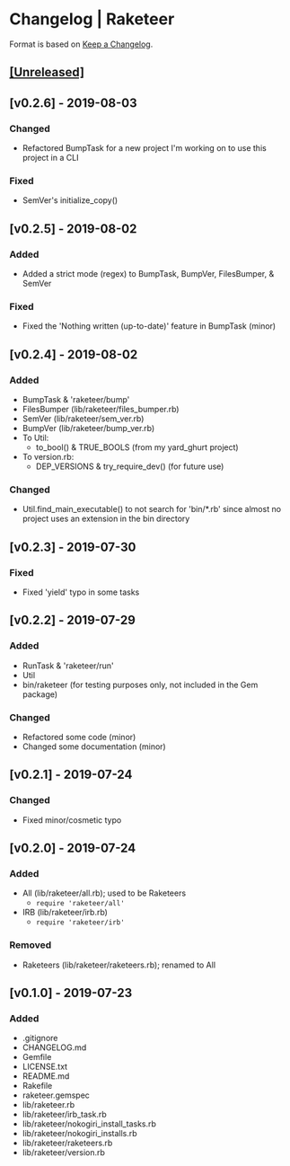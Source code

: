 # Changelog | Raketeer

Format is based on [Keep a Changelog](https://keepachangelog.com/en/1.0.0/).

## [[Unreleased]](https://github.com/esotericpig/raketeer/compare/v0.2.6...master)

## [v0.2.6] - 2019-08-03
### Changed
- Refactored BumpTask for a new project I'm working on to use this project in a CLI

### Fixed
- SemVer's initialize_copy()

## [v0.2.5] - 2019-08-02
### Added
- Added a strict mode (regex) to BumpTask, BumpVer, FilesBumper, & SemVer

### Fixed
- Fixed the 'Nothing written (up-to-date)' feature in BumpTask (minor)

## [v0.2.4] - 2019-08-02
### Added
- BumpTask & 'raketeer/bump'
- FilesBumper (lib/raketeer/files_bumper.rb)
- SemVer (lib/raketeer/sem_ver.rb)
- BumpVer (lib/raketeer/bump_ver.rb)
- To Util:
    - to_bool() & TRUE_BOOLS (from my yard_ghurt project)
- To version.rb:
    - DEP_VERSIONS & try_require_dev() (for future use)

### Changed
- Util.find_main_executable() to not search for 'bin/*.rb' since almost no project uses an extension in the bin directory

## [v0.2.3] - 2019-07-30
### Fixed
- Fixed 'yield' typo in some tasks

## [v0.2.2] - 2019-07-29
### Added
- RunTask & 'raketeer/run'
- Util
- bin/raketeer (for testing purposes only, not included in the Gem package)

### Changed
- Refactored some code (minor)
- Changed some documentation (minor)

## [v0.2.1] - 2019-07-24
### Changed
- Fixed minor/cosmetic typo

## [v0.2.0] - 2019-07-24
### Added
- All (lib/raketeer/all.rb); used to be Raketeers
    - `require 'raketeer/all'`
- IRB (lib/raketeer/irb.rb)
    - `require 'raketeer/irb'`

### Removed
- Raketeers (lib/raketeer/raketeers.rb); renamed to All

## [v0.1.0] - 2019-07-23
### Added
- .gitignore
- CHANGELOG.md
- Gemfile
- LICENSE.txt
- README.md
- Rakefile
- raketeer.gemspec
- lib/raketeer.rb
- lib/raketeer/irb_task.rb
- lib/raketeer/nokogiri_install_tasks.rb
- lib/raketeer/nokogiri_installs.rb
- lib/raketeer/raketeers.rb
- lib/raketeer/version.rb
